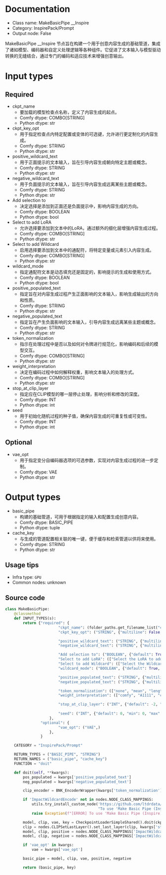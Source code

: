 
# Documentation
- Class name: MakeBasicPipe __Inspire
- Category: InspirePack/Prompt
- Output node: False

MakeBasicPipe __Inspire 节点旨在构建一个用于创意内容生成的基础管道，集成了诸如模型、编码器和自定义处理逻辑等各种组件。它促进了文本输入与模型驱动转换的无缝结合，通过专门的编码和适应技术来增强创意输出。

# Input types
## Required
- ckpt_name
    - 要加载的模型检查点名称，定义了内容生成的起点。
    - Comfy dtype: COMBO[STRING]
    - Python dtype: str
- ckpt_key_opt
    - 用于指定检查点内特定配置或变体的可选键，允许进行更定制化的内容生成。
    - Comfy dtype: STRING
    - Python dtype: str
- positive_wildcard_text
    - 用于正面提示的文本输入，旨在引导内容生成朝向特定主题或概念。
    - Comfy dtype: STRING
    - Python dtype: str
- negative_wildcard_text
    - 用于负面提示的文本输入，旨在引导内容生成远离某些主题或概念。
    - Comfy dtype: STRING
    - Python dtype: str
- Add selection to
    - 决定选择是添加到正面还是负面提示中，影响内容生成的方向。
    - Comfy dtype: BOOLEAN
    - Python dtype: bool
- Select to add LoRA
    - 允许选择要添加到文本中的LoRA，通过额外的细化层增强内容生成过程。
    - Comfy dtype: COMBO[STRING]
    - Python dtype: str
- Select to add Wildcard
    - 启用选择要添加到文本中的通配符，将特定变量或元素引入内容生成。
    - Comfy dtype: COMBO[STRING]
    - Python dtype: str
- wildcard_mode
    - 指定通配符文本是动态填充还是固定的，影响提示的生成和使用方式。
    - Comfy dtype: BOOLEAN
    - Python dtype: bool
- positive_populated_text
    - 指定旨在对内容生成过程产生正面影响的文本输入，影响生成输出的方向和性质。
    - Comfy dtype: STRING
    - Python dtype: str
- negative_populated_text
    - 指定旨在产生负面影响的文本输入，引导内容生成远离某些主题或概念。
    - Comfy dtype: STRING
    - Python dtype: str
- token_normalization
    - 指示在处理过程中是否以及如何对令牌进行规范化，影响编码和后续的模型交互。
    - Comfy dtype: COMBO[STRING]
    - Python dtype: str
- weight_interpretation
    - 决定在编码过程中如何解释权重，影响文本输入的处理方式。
    - Comfy dtype: COMBO[STRING]
    - Python dtype: str
- stop_at_clip_layer
    - 指定应在CLIP模型的哪一层停止处理，影响分析和修改的深度。
    - Comfy dtype: INT
    - Python dtype: int
- seed
    - 用于初始化随机过程的种子值，确保内容生成的可重复性或可变性。
    - Comfy dtype: INT
    - Python dtype: int

## Optional
- vae_opt
    - 用于指定变分自编码器选项的可选参数，实现对内容生成过程的进一步定制。
    - Comfy dtype: VAE
    - Python dtype: str

# Output types
- basic_pipe
    - 构建的基础管道，可用于根据指定的输入和配置生成创意内容。
    - Comfy dtype: BASIC_PIPE
    - Python dtype: tuple
- cache_key
    - 与生成的管道配置相关联的唯一键，便于缓存和检索管道以供将来使用。
    - Comfy dtype: STRING
    - Python dtype: str


## Usage tips
- Infra type: `GPU`
- Common nodes: unknown


## Source code
```python
class MakeBasicPipe:
    @classmethod
    def INPUT_TYPES(s):
        return {"required": {
                        "ckpt_name": (folder_paths.get_filename_list("checkpoints"), ),
                        "ckpt_key_opt": ("STRING", {"multiline": False, "placeholder": "If empty, use 'ckpt_name' as the key." }),

                        "positive_wildcard_text": ("STRING", {"multiline": True, "dynamicPrompts": False, 'placeholder': 'Positive Prompt (User Input)'}),
                        "negative_wildcard_text": ("STRING", {"multiline": True, "dynamicPrompts": False, 'placeholder': 'Negative Prompt (User Input)'}),

                        "Add selection to": ("BOOLEAN", {"default": True, "label_on": "Positive", "label_off": "Negative"}),
                        "Select to add LoRA": (["Select the LoRA to add to the text"] + folder_paths.get_filename_list("loras"),),
                        "Select to add Wildcard": (["Select the Wildcard to add to the text"],),
                        "wildcard_mode": ("BOOLEAN", {"default": True, "label_on": "Populate", "label_off": "Fixed"}),

                        "positive_populated_text": ("STRING", {"multiline": True, "dynamicPrompts": False, 'placeholder': 'Populated Positive Prompt (Will be generated automatically)'}),
                        "negative_populated_text": ("STRING", {"multiline": True, "dynamicPrompts": False, 'placeholder': 'Populated Negative Prompt (Will be generated automatically)'}),

                        "token_normalization": (["none", "mean", "length", "length+mean"],),
                        "weight_interpretation": (["comfy", "A1111", "compel", "comfy++", "down_weight"], {'default': 'comfy++'}),

                        "stop_at_clip_layer": ("INT", {"default": -2, "min": -24, "max": -1, "step": 1}),
            
                        "seed": ("INT", {"default": 0, "min": 0, "max": 0xffffffffffffffff}),
                    },
                "optional": {
                        "vae_opt": ("VAE",)
                    },
                }

    CATEGORY = "InspirePack/Prompt"

    RETURN_TYPES = ("BASIC_PIPE", "STRING")
    RETURN_NAMES = ("basic_pipe", "cache_key")
    FUNCTION = "doit"

    def doit(self, **kwargs):
        pos_populated = kwargs['positive_populated_text']
        neg_populated = kwargs['negative_populated_text']

        clip_encoder = BNK_EncoderWrapper(kwargs['token_normalization'], kwargs['weight_interpretation'])

        if 'ImpactWildcardEncode' not in nodes.NODE_CLASS_MAPPINGS:
            utils.try_install_custom_node('https://github.com/ltdrdata/ComfyUI-Impact-Pack',
                                          "To use 'Make Basic Pipe (Inspire)' node, 'Impact Pack' extension is required.")
            raise Exception(f"[ERROR] To use 'Make Basic Pipe (Inspire)', you need to install 'Impact Pack'")

        model, clip, vae, key = CheckpointLoaderSimpleShared().doit(ckpt_name=kwargs['ckpt_name'], key_opt=kwargs['ckpt_key_opt'])
        clip = nodes.CLIPSetLastLayer().set_last_layer(clip, kwargs['stop_at_clip_layer'])[0]
        model, clip, positive = nodes.NODE_CLASS_MAPPINGS['ImpactWildcardEncode'].process_with_loras(wildcard_opt=pos_populated, model=model, clip=clip, clip_encoder=clip_encoder)
        model, clip, negative = nodes.NODE_CLASS_MAPPINGS['ImpactWildcardEncode'].process_with_loras(wildcard_opt=neg_populated, model=model, clip=clip, clip_encoder=clip_encoder)

        if 'vae_opt' in kwargs:
            vae = kwargs['vae_opt']

        basic_pipe = model, clip, vae, positive, negative

        return (basic_pipe, key)

```
